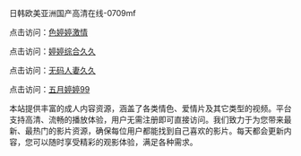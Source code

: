 日韩欧美亚洲国产高清在线-0709mf

点击访问：<a href="https://heiliaozj3tjd.pages.dev">色婷婷激情</a>

点击访问：<a href="https://heiliaoe8ajia.pages.dev">婷婷综合久久</a>

点击访问：<a href="https://heiliaoxqkkct.pages.dev">无码人妻久久</a>

点击访问：<a href="https://heiliaoxwd5i8.pages.dev">五月婷婷99</a>

本站提供丰富的成人内容资源，涵盖了各类情色、爱情片及其它类型的视频。平台支持高清、流畅的播放体验，用户无需注册即可直接访问。我们致力于为您带来最新、最热门的影片资源，确保每位用户都能找到自己喜欢的影片。每天都会更新内容，您可以随时享受精彩的观影体验，满足各种需求。

<span style="display:none;">[Canonical link](https://github.com/et20250709/et4 ）</span>
